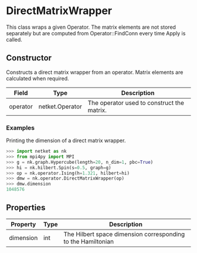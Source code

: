 # DirectMatrixWrapper
This class wraps a given Operator. The matrix elements are not stored separately but are computed from Operator::FindConn every time Apply is called.
## Constructor
Constructs a direct matrix wrapper from an operator. Matrix elements are
calculated when required.

| Field  |     Type      |               Description                |
|--------|---------------|------------------------------------------|
|operator|netket.Operator|The operator used to construct the matrix.|
### Examples
Printing the dimension of a direct matrix wrapper.

```python
>>> import netket as nk
>>> from mpi4py import MPI
>>> g = nk.graph.Hypercube(length=20, n_dim=1, pbc=True)
>>> hi = nk.hilbert.Spin(s=0.5, graph=g)
>>> op = nk.operator.Ising(h=1.321, hilbert=hi)
>>> dmw = nk.operator.DirectMatrixWrapper(op)
>>> dmw.dimension
1048576

```



## Properties
|Property |Type|                         Description                         |
|---------|----|-------------------------------------------------------------|
|dimension|int | The Hilbert space dimension corresponding to the Hamiltonian|

